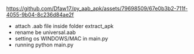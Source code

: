 

https://github.com/Dfaw17/py_aab_apk/assets/79698509/67e0b3b2-711f-4055-9b04-8c236d84ae2f

- attach .aab file inside folder extract_apk
- rename be universal.aab
- setting os WINDOWS/MAC in main.py
- running python main.py


